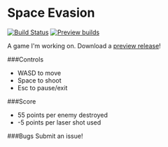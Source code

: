 # Space Evasion
[![Build Status](https://drone.io/github.com/SharkChips/SpaceEvasion/status.png)](https://drone.io/github.com/SharkChips/SpaceEvasion/latest)
[![Preview builds](https://img.shields.io/badge/download-preview%20build-orange.svg?style=flat-square)](https://drone.io/github.com/SharkChips/SpaceEvasion/files/bin/SpaceEvasion.jar)


A game I'm working on. Download a [preview release](https://drone.io/github.com/SharkChips/SpaceEvasion/files/bin/SpaceEvasion.jar)!

###Controls

- WASD to move
- Space to shoot
- Esc to pause/exit
 
###Score
- 55 points per enemy destroyed
- -5 points per laser shot used

###Bugs
Submit an issue!
